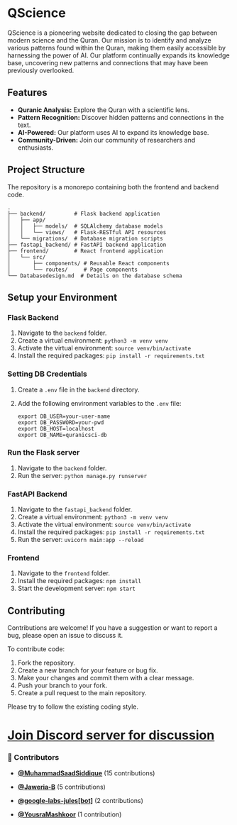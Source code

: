 <!-- DO NOT REMOVE - contributor_list:data:start:["MuhammadSaadSiddique", "Jaweria-B", "google-labs-jules[bot]", "YousraMashkoor"]:end -->

# QScience

QScience is a pioneering website dedicated to closing the gap between modern science and the Quran. Our mission is to identify and analyze various patterns found within the Quran, making them easily accessible by harnessing the power of AI. Our platform continually expands its knowledge base, uncovering new patterns and connections that may have been previously overlooked.

## Features

*   **Quranic Analysis:** Explore the Quran with a scientific lens.
*   **Pattern Recognition:** Discover hidden patterns and connections in the text.
*   **AI-Powered:** Our platform uses AI to expand its knowledge base.
*   **Community-Driven:** Join our community of researchers and enthusiasts.

## Project Structure

The repository is a monorepo containing both the frontend and backend code.

```
.
├── backend/         # Flask backend application
│   ├── app/
│   │   ├── models/  # SQLAlchemy database models
│   │   └── views/   # Flask-RESTful API resources
│   └── migrations/  # Database migration scripts
├── fastapi_backend/ # FastAPI backend application
├── frontend/        # React frontend application
│   └── src/
│       ├── components/ # Reusable React components
│       └── routes/     # Page components
└── Databasedesign.md  # Details on the database schema
```

## Setup your Environment

### Flask Backend

1.  Navigate to the `backend` folder.
2.  Create a virtual environment: `python3 -m venv venv`
3.  Activate the virtual environment: `source venv/bin/activate`
4.  Install the required packages: `pip install -r requirements.txt`

### Setting DB Credentials

1.  Create a `.env` file in the `backend` directory.
2.  Add the following environment variables to the `.env` file:

    ```
    export DB_USER=your-user-name
    export DB_PASSWORD=your-pwd
    export DB_HOST=localhost
    export DB_NAME=quranicsci-db
    ```

### Run the Flask server

1.  Navigate to the `backend` folder.
2.  Run the server: `python manage.py runserver`

### FastAPI Backend

1.  Navigate to the `fastapi_backend` folder.
2.  Create a virtual environment: `python3 -m venv venv`
3.  Activate the virtual environment: `source venv/bin/activate`
4.  Install the required packages: `pip install -r requirements.txt`
5.  Run the server: `uvicorn main:app --reload`

### Frontend

1.  Navigate to the `frontend` folder.
2.  Install the required packages: `npm install`
3.  Start the development server: `npm start`

## Contributing

Contributions are welcome! If you have a suggestion or want to report a bug, please open an issue to discuss it.

To contribute code:
1.  Fork the repository.
2.  Create a new branch for your feature or bug fix.
3.  Make your changes and commit them with a clear message.
4.  Push your branch to your fork.
5.  Create a pull request to the main repository.

Please try to follow the existing coding style.

# [Join Discord server for discussion](https://discord.gg/kWJjnFW3eK)

<!-- prettier-ignore-start -->
<!-- DO NOT REMOVE - contributor_list:start -->
### 👥 Contributors


- **[@MuhammadSaadSiddique](https://github.com/MuhammadSaadSiddique)** (15 contributions)

- **[@Jaweria-B](https://github.com/Jaweria-B)** (5 contributions)

- **[@google-labs-jules[bot]](https://github.com/apps/google-labs-jules)** (2 contributions)

- **[@YousraMashkoor](https://github.com/YousraMashkoor)** (1 contribution)

<!-- DO NOT REMOVE - contributor_list:end -->
<!-- prettier-ignore-end -->